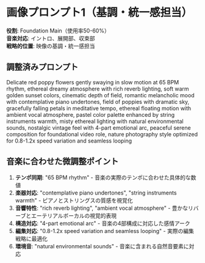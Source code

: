 # 画像プロンプト1（基調・統一感担当）

**役割**: Foundation Main（使用率50-60%）  
**音楽対応**: イントロ、展開部、収束部  
**戦略的位置**: 映像の基調・統一感担当

## 調整済みプロンプト

Delicate red poppy flowers gently swaying in slow motion at 65 BPM rhythm, ethereal dreamy atmosphere with rich reverb lighting, soft warm golden sunset colors, cinematic depth of field, romantic melancholic mood with contemplative piano undertones, field of poppies with dramatic sky, gracefully falling petals in meditative tempo, ethereal floating motion with ambient vocal atmosphere, pastel color palette enhanced by string instruments warmth, misty ethereal lighting with natural environmental sounds, nostalgic vintage feel with 4-part emotional arc, peaceful serene composition for foundational video role, nature photography style optimized for 0.8-1.2x speed variation and seamless looping

## 音楽に合わせた微調整ポイント

1. **テンポ同期**: "65 BPM rhythm" - 音楽の実際のテンポに合わせた具体的な数値
2. **楽器対応**: "contemplative piano undertones", "string instruments warmth" - ピアノとストリングスの質感を視覚化
3. **音響特性**: "rich reverb lighting", "ambient vocal atmosphere" - 豊かなリバーブとエーテリアルボーカルの視覚的表現
4. **構造対応**: "4-part emotional arc" - 音楽の4部構成に対応した感情アーク
5. **編集対応**: "0.8-1.2x speed variation and seamless looping" - 実際の編集戦略に最適化
6. **環境音**: "natural environmental sounds" - 音楽に含まれる自然音要素に対応
